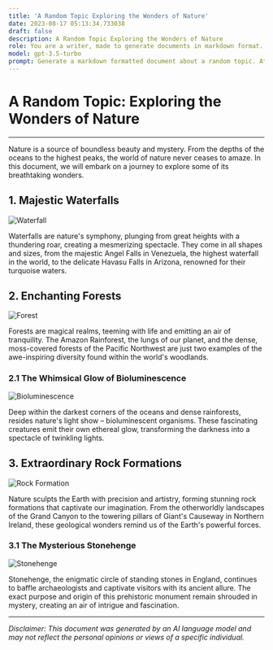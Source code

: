 ```yaml
---
title: 'A Random Topic Exploring the Wonders of Nature'
date: 2023-08-17 05:13:34.733038
draft: false
description: A Random Topic Exploring the Wonders of Nature
role: You are a writer, made to generate documents in markdown format. It is very important that all of the documents you generate are in valid markdown format.
model: gpt-3.5-turbo
prompt: Generate a markdown formatted document about a random topic. At the bottom, include a disclaimer explaining that the document was generated by you. The first line of the document should be the title. Make sure that the entire document is in proper markdown format, using a mix of various tags to make the document visually appealing.
---
```


# A Random Topic: Exploring the Wonders of Nature

---

Nature is a source of boundless beauty and mystery. From the depths of the oceans to the highest peaks, the world of nature never ceases to amaze. In this document, we will embark on a journey to explore some of its breathtaking wonders.

## 1. Majestic Waterfalls

![Waterfall](https://example.com/waterfall.jpg)

Waterfalls are nature's symphony, plunging from great heights with a thundering roar, creating a mesmerizing spectacle. They come in all shapes and sizes, from the majestic Angel Falls in Venezuela, the highest waterfall in the world, to the delicate Havasu Falls in Arizona, renowned for their turquoise waters.

## 2. Enchanting Forests

![Forest](https://example.com/forest.jpg)

Forests are magical realms, teeming with life and emitting an air of tranquility. The Amazon Rainforest, the lungs of our planet, and the dense, moss-covered forests of the Pacific Northwest are just two examples of the awe-inspiring diversity found within the world's woodlands.

### 2.1 The Whimsical Glow of Bioluminescence

![Bioluminescence](https://example.com/bioluminescence.jpg)

Deep within the darkest corners of the oceans and dense rainforests, resides nature's light show – bioluminescent organisms. These fascinating creatures emit their own ethereal glow, transforming the darkness into a spectacle of twinkling lights.

## 3. Extraordinary Rock Formations

![Rock Formation](https://example.com/rock_formation.jpg)

Nature sculpts the Earth with precision and artistry, forming stunning rock formations that captivate our imagination. From the otherworldly landscapes of the Grand Canyon to the towering pillars of Giant's Causeway in Northern Ireland, these geological wonders remind us of the Earth's powerful forces.

### 3.1 The Mysterious Stonehenge

![Stonehenge](https://example.com/stonehenge.jpg)

Stonehenge, the enigmatic circle of standing stones in England, continues to baffle archaeologists and captivate visitors with its ancient allure. The exact purpose and origin of this prehistoric monument remain shrouded in mystery, creating an air of intrigue and fascination.

---

*Disclaimer: This document was generated by an AI language model and may not reflect the personal opinions or views of a specific individual.*